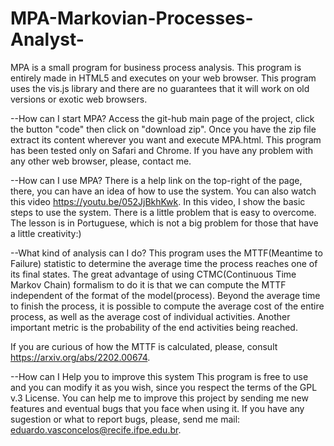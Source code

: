 # MPA-Markovian-Processes-Analyst-

MPA is a small program for business process analysis. This program is entirely made in HTML5 and executes on your web browser. 
This program uses the vis.js library and there are no guarantees that it will work on old versions or exotic web browsers.

--How can I start MPA?
Access the git-hub main page of the project, click the button "code" then click on "download zip". Once you have the zip file
extract its content wherever you want and execute MPA.html. This program has been tested only on Safari and Chrome. If you have any
problem with any other web browser, please, contact me.

--How can I use MPA?
There is a help link on the top-right of the page, there, you can have an idea of how to use the system. You can also watch
this video https://youtu.be/052JjBkhKwk. In this video, I show the basic steps to use the system. There is a little problem that is easy
to overcome. The lesson is in Portuguese, which is not a big problem for those that have a little creativity:) 

--What kind of analysis can I do?
This program uses the MTTF(Meantime to Failure) statistic to determine the average time the process reaches one of its final
states. The great advantage of using CTMC(Continuous Time Markov Chain) formalism to do it is that we can compute the MTTF
independent of the format of the model(process). Beyond the average time to finish the process, it is possible to compute
the average cost of the entire process, as well as the average cost of individual activities. Another important metric 
is the probability of the end activities being reached.

If you are curious of how the MTTF is calculated, please, consult https://arxiv.org/abs/2202.00674.

--How can I Help you to improve this system
This program is free to use and you can modify it as you wish, since you respect the terms of the GPL v.3 License.
You can help me to improve this project by sending me new features and eventual bugs that you face when using it. 
If you have any sugestion or what to report bugs, please, send me mail: eduardo.vasconcelos@recife.ifpe.edu.br.
